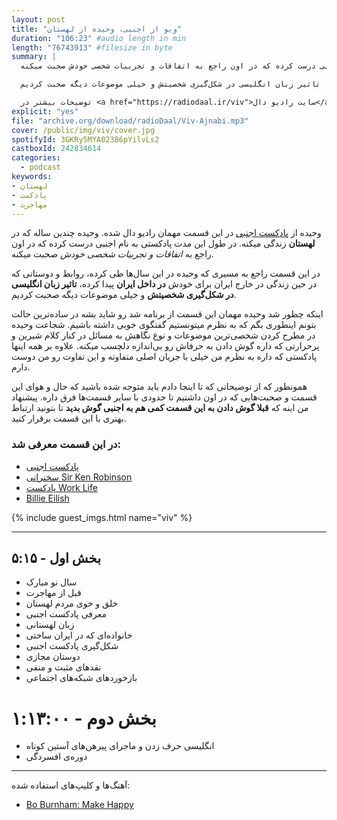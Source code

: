 ```yaml
---
layout: post
title: "ویو از اجنبی، وحیده از لهستان"
duration: "106:23" #audio length in min
length: "76743913" #filesize in byte
summary: |
  وحیده از پادکست اجنبی در این قسمت مهمان رادیو دال شده. وحیده چندین ساله که در لهستان زندگی میکنه. همونجا برای خودش پادکستی به نام اجنبی درست کرده که در اون راجع به اتفاقات و تجربیات شخصی خودش صحبت میکنه.

  در این قسمت راجع به مسیری که طی کرده، روابط و دوستانی که در حین زندگی در خارج ایران برای خودش در داخل ایران پیدا کرده، تاثیر زبان انگلیسی در شکل‌گیری شخصیتش و خیلی موضوعات دیگه صحبت کردیم.

  توضیحات بیشتر در <a href="https://radiodaal.ir/viv">سایت رادیو دال</a>.
explicit: "yes"
file: "archive.org/download/radioDaal/Viv-Ajnabi.mp3"
cover: /public/img/viv/cover.jpg
spotifyId: 3GKRy5MYA023B6pYilvLs2
castboxId: 242834614
categories:
  - podcast
keywords:
- لهستان
- پادکست
- مهاجرت
---
```


وحیده از [پادکست اجنبی](https://anchor.fm/vivsworld/) در این قسمت مهمان رادیو دال شده. وحیده چندین ساله که در **لهستان** زندگی میکنه. در طول این مدت پادکستی به نام اجنبی درست کرده که در اون راجع به *اتفاقات و تجربیات شخصی خودش* صحبت میکنه.

در این قسمت راجع به مسیری که وحیده در این سال‌ها طی کرده، روابط و دوستانی که در حین زندگی در خارج ایران برای خودش **در داخل ایران** پیدا کرده، **تاثیر زبان انگلیسی در شکل‌گیری شخصیتش** و خیلی موضوعات دیگه صحبت کردیم.
<!-- more -->

اینکه چطور شد وحیده مهمان این قسمت از برنامه شد رو شاید بشه در ساده‌ترین حالت بتونم اینطوری بگم که به نظرم میتونستیم گفتگوی خوبی داشته باشیم. شجاعت وحیده در مطرح کردن شخصی‌ترین موضوعات و نوع نگاهش به مسائل در کنار کلام شیرین و پرحرارتی که داره گوش دادن به حرفاش رو بی‌اندازه دلچسب میکنه. علاوه بر همه اینها پادکستی که داره به نظرم من خیلی با جریان اصلی متفاوته و این تفاوت رو من دوست دارم.

همونطور که از توضیحاتی که تا اینجا دادم باید متوجه شده باشید که حال و هوای این قسمت و صحبت‌هایی که در اون داشتیم تا حدودی با سایر قسمت‌ها فرق داره. پیشنهاد من اینه که **قبلا گوش دادن به این قسمت کمی هم به اجنبی گوش بدید** تا بتونید ارتباط بهتری با این قسمت برقرار کنید.

### در این قسمت معرفی شد:
- [پادکست اجنبی](https://anchor.fm/vivsworld/)
- [سخنرانی Sir Ken Robinson](https://www.youtube.com/watch?v=iG9CE55wbtY)
- [پادکست Work Life](https://www.ted.com/talks/worklife_with_adam_grant_networking_for_people_who_hate_networking?language=en)
- [Billie Eilish](https://en.wikipedia.org/wiki/Billie_Eilish)

{% include guest_imgs.html name="viv" %}

<hr>

## بخش اول - ۵:۱۵
- سال نو مبارک
- قبل از مهاجرت
- خلق و خوی مردم لهستان
- معرفی پادکست اجنبی
- زبان لهستانی
- خانواده‌ای که در ایران ساختی
- شکل‌گیری پادکست اجنبی
- دوستان مجازی
- نقدهای مثبت و منفی
- بازخوردهای شبکه‌های اجتماعی

# بخش دوم - ۱:۱۳:۰۰
- انگلیسی حرف زدن و ماجرای پیرهن‌های آستین کوتاه
- دوره‌ی افسردگی

<hr>

آهنگ‌ها و کلیپ‌های استفاده شده:

<div dir="ltr">
<ul>
  <li><a href="https://www.youtube.com/watch?v=iE5WwlwJeDQ">Bo Burnham: Make Happy</a></li>
</ul>
</div>

